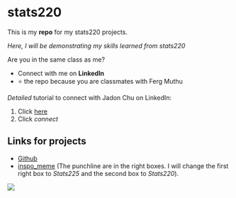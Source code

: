 # stats220

This is my **repo** for my stats220 projects.

*Here, I will be demonstrating my skills learned from stats220* 

Are you in the same class as me? 
- Connect with me on **LinkedIn**
- ⭐ the repo because you are classmates with Ferg Muthu

*Detailed* tutorial to connect with Jadon Chu on LinkedIn:
1. Click [here](https://www.linkedin.com/in/jadon-chu-999858295/)
2. Click *connect*

## Links for projects
- [Github](https://github.com/jchu630/stats220/edit/main/README.md)
- [inspo_meme](https://www.google.com/url?sa=i&url=https%3A%2F%2Fwww.deviantart.com%2Fjumbotheelephant%2Fart%2FDrake-Meme-948469769&psig=AOvVaw1u53F13ESeBPkpQs1ITs8f&ust=1710317493717000&source=images&cd=vfe&opi=89978449&ved=0CBMQjRxqFwoTCLCChrKj7oQDFQAAAAAdAAAAABAD) (The punchline are in the right boxes. I will change the first right box to *Stats225* and the second box to *Stats220*).

![](https://media.tenor.com/RaWK3dkYJF0AAAAM/numbers-dont-lie-statistics.gif)

